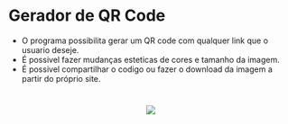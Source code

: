 ﻿# Gerador de QR Code
 
- O programa possibilita gerar um QR code com qualquer link que o usuario deseje.
- É possivel fazer mudanças esteticas de cores e tamanho da imagem.
- É possivel compartilhar o codigo ou fazer o download da imagem a partir do próprio site.

#
<p align="center">
  <img width="" height="" src="https://user-images.githubusercontent.com/108761793/223535931-398e57e8-48cf-4fce-b712-96e7706c3fa2.png">
</p>


